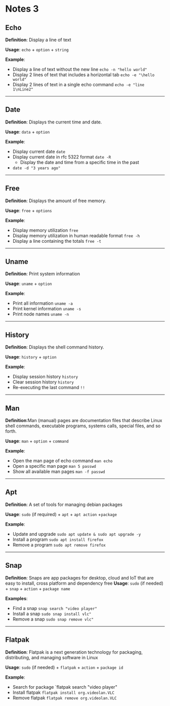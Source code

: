 # Notes 3

## Echo
**Definition**: 
Display a line of text

**Usage**: 
`echo` + `option` + `string` 

**Example**: 
*  Display a line of text without the new line
   `echo -n "hello world"`
*  Display 2 lines of text that includes a horizontal tab 
   `echo -e "\hello world"`
* Display 2 lines of text in a single echo command
  `echo -e "line 1\nLine2"`

<hr>

## Date
**Definition**: Displays the current time and date.

**Usage**:
`data` + `option`

**Example**:
* Display current date
  `date` 
* Display current date in rfc 5322 format
  `date -R` 
  * Display the date and time from a specific time in the past
* `date -d "3 years ago"` 

<hr>

## Free
**Definition**: Displays the amount of free memory.

**Usage**:
`free` + `options` 

**Example**:
* Display memory utilization 
  `free` 
* Display memory utilization in human readable format 
  `free -h`
* Display a line containing the totals
  `free -t` 

<hr> 

## Uname
**Definition**: 
Print system information 

**Usage**:
`uname` + `option`

**Example**:
* Print all information 
  `uname -a`
* Print kernel information 
`uname -s`
* Print node names
  `uname -n` 

<hr>

## History
**Definition**: Displays the shell command history.

**Usage**:
`history` + `option`

**Example**:
* Display session history 
  `history`
* Clear session history 
  `history`
* Re-executing the last command
  `!!`

<hr>

## Man
**Definition**:Man (manual) pages are documentation files that describe Linux shell commands, executable programs, systems calls, special files, and so forth.

**Usage**: 
`man` + `option` + `command` 

**Example**:
* Open the man page of echo command
  `man echo`
* Open a specific man page 
  `man 5 passwd`
* Show all available man pages
  `man -f passwd`

<hr>

## Apt
**Definition**:
A set of tools for managing debian packages

**Usage**:
`sudo` (if required) + `apt` + `apt action` +`package`

**Example**:
* Update and upgrade 
  `sudo apt update & sudo apt upgrade -y`
* Install a program 
  `sudo apt install firefox`
* Remove a program
  `sudo apt remove firefox` 

<hr>

## Snap
**Definition**:
Snaps are app packages for desktop, cloud and IoT that are easy to install, cross platform and dependency free 
**Usage**:
`sudo` (if needed) + `snap` + `action` + `package name`

**Examples**:
* Find a snap
  `snap search "video player"`
* Install a snap
  `sudo snap install vlc"`
* Remove a snap
  `sudo snap remove vlc"`

<hr>

## Flatpak 
**Definition**:
Flatpak is a next generation technology for packaging, distributing, and managing software in Linux

**Usage**:
`sudo` (if needed) + `flatpak` + `action` + `package id`

**Example**:
* Search for package 
  `flatpak search "video player"
* Install flatpak
  `flatpak install org.videolan.VLC`
* Remove flatpak
  `flatpak remove org.videolan.VLC`

